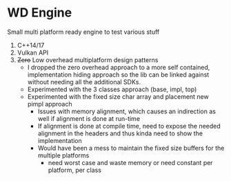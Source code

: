 # WD Engine

Small multi platform ready engine to test various stuff

1. C++14/17
2. Vulkan API
3. ~~Zero~~ Low overhead multiplatform design patterns
   * I dropped the zero overhead approach to a more self contained, implementation hiding approach so the lib can be linked against without needing all the additional SDKs. 
   * Experimented with the 3 classes approach (base, impl, top)
   * Experimented with the fixed size char array and placement new pimpl approach
      * Issues with memory alignment, which causes an indirection as well if alignment is done at run-time
      * If alignment is done at compile time, need to expose the needed alignment in the headers and thus kinda need to show the implementation
      * Would have been a mess to maintain the fixed size buffers for the multiple platforms
         * need worst case and waste memory or need constant per platform, per class



